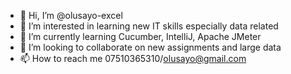 - 👋 Hi, I’m @olusayo-excel
- 👀 I’m interested in learning new IT skills especially data related
- 🌱 I’m currently learning Cucumber, IntelliJ, Apache JMeter
- 💞️ I’m looking to collaborate on new assignments and large data
- 📫 How to reach me 07510365310/olusayo@gmail.com

<!---
olusayo-excel/olusayo-excel is a ✨ special ✨ repository because its `README.md` (this file) appears on your GitHub profile.
You can click the Preview link to take a look at your changes.
--->
